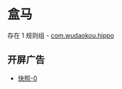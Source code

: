 # 盒马

存在 1 规则组 - [com.wudaokou.hippo](/src/apps/com.wudaokou.hippo.ts)

## 开屏广告

- [快照-0](https://i.gkd.li/import/import/12891918)
